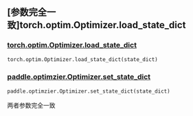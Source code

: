 ## [参数完全一致]torch.optim.Optimizer.load_state_dict

### [torch.optim.Optimizer.load_state_dict](https://pytorch.org/docs/stable/generated/torch.optim.Optimizer.load_state_dict.html#torch.optim.Optimizer.load_state_dict)

```python
torch.optim.Optimizer.load_state_dict(state_dict)
```

### [paddle.optimzier.Optimizer.set_state_dict](https://pytorch.org/docs/stable/generated/torch.optim.Optimizer.load_state_dict.html#torch.optim.Optimizer.load_state_dict)

```python
paddle.optimzier.Optimizer.set_state_dict(state_dict)
```

两者参数完全一致
